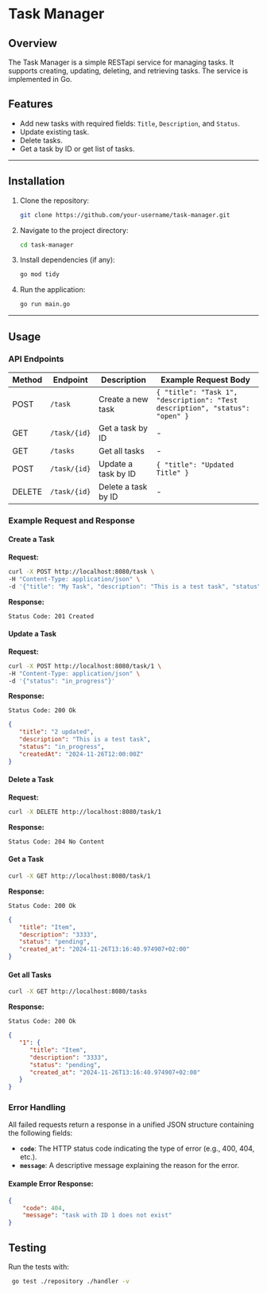 
# Task Manager

## Overview
The Task Manager is a simple RESTapi service for managing tasks. It supports creating, updating, deleting, and retrieving tasks. The service is implemented in Go.

## Features
- Add new tasks with required fields: `Title`, `Description`, and `Status`.
- Update existing task.
- Delete tasks.
- Get a task by ID or get list of tasks.

---

## Installation

1. Clone the repository:
   ```bash
   git clone https://github.com/your-username/task-manager.git
   ```
2. Navigate to the project directory:
   ```bash
   cd task-manager
   ```
3. Install dependencies (if any):
   ```bash
   go mod tidy
   ```

4. Run the application:
   ```bash
   go run main.go
   ```

---

## Usage

### API Endpoints
| Method | Endpoint               | Description         | Example Request Body                           |
|--------|-------------------------|---------------------|-----------------------------------------------|
| POST   | `/task`                | Create a new task   | `{ "title": "Task 1", "description": "Test description", "status": "open" }` |
| GET    | `/task/{id}`           | Get a task by ID    | -                                             |
| GET    | `/tasks`               | Get all tasks       | -                                             |
| POST   | `/task/{id}`           | Update a task by ID | `{ "title": "Updated Title" }`                |
| DELETE | `/task/{id}`           | Delete a task by ID | -                                             |

### Example Request and Response

#### Create a Task
**Request:**
```bash
curl -X POST http://localhost:8080/task \
-H "Content-Type: application/json" \
-d '{"title": "My Task", "description": "This is a test task", "status": "open"}'
```

**Response:**
```
Status Code: 201 Created
```
#### Update a Task
**Request:**
```bash
curl -X POST http://localhost:8080/task/1 \
-H "Content-Type: application/json" \
-d '{"status": "in_progress"}'
```

**Response:**
```
Status Code: 200 Ok
```
```json
{
   "title": "2 updated",
   "description": "This is a test task",
   "status": "in_progress",
   "createdAt": "2024-11-26T12:00:00Z"
}
```

#### Delete a Task
**Request:**
```bash
curl -X DELETE http://localhost:8080/task/1
```

**Response:**
```
Status Code: 204 No Content
```
#### Get a Task
```bash
curl -X GET http://localhost:8080/task/1
```
**Response:**
```
Status Code: 200 Ok
```
```json
{
   "title": "Item",
   "description": "3333",
   "status": "pending",
   "created_at": "2024-11-26T13:16:40.974907+02:00"
}
```
#### Get all Tasks
```bash
curl -X GET http://localhost:8080/tasks
```
**Response:**
```
Status Code: 200 Ok
```
```json
{
   "1": {
      "title": "Item",
      "description": "3333",
      "status": "pending",
      "created_at": "2024-11-26T13:16:40.974907+02:00"
   }
}
```

### Error Handling

All failed requests return a response in a unified JSON structure containing the following fields:

- **`code`**: The HTTP status code indicating the type of error (e.g., 400, 404, etc.).
- **`message`**: A descriptive message explaining the reason for the error.

#### Example Error Response:
```json
{
    "code": 404,
    "message": "task with ID 1 does not exist"
}
```

## Testing

Run the tests with:
```bash
 go test ./repository ./handler -v
```

